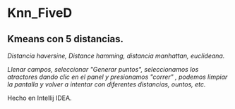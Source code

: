 # Knn_FiveD
## Kmeans con 5 distancias.
_Distancia haversine, Distance hamming, distancia manhattan, euclideana._

_Llenar campos, seleccionar "Generar puntos", seleccionamos los atractores dando clic en el panel y presionamos "correr"
, podemos limpiar la pantalla y volver a intentar con diferentes distancias, ountos, etc._



Hecho en Intellij IDEA.
